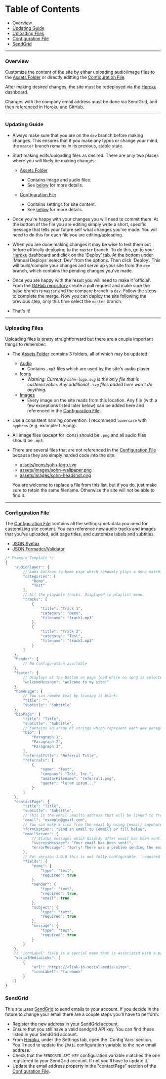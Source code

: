 # Table of Contents
- [Overview](#overview)
- [Updating Guide](#updating-guide)
- [Uploading Files](#uploading-files)
- [Configuration File](#configuration-file)
- [SendGrid](#sendgrid)

---
### Overview
Customize the content of the site by either uploading audio/image files to the [Assets Folder](https://github.com/sohncompositions/sohn-compositions-portfolio/tree/master/client/src/assets) or directly editting the [Configuration File](https://github.com/sohncompositions/sohn-compositions-portfolio/blob/master/client/src/app/config.json).

After making desired changes, the site must be redeployed via the [Heroku](https://www.heroku.com) dashboard.

Changes with the company email address must be done via SendGrid, and then referenced in Heroku and GitHub.

---
### Updating Guide
- Always make sure that you are on the `dev` branch before making changes. This ensures that if you make any typos or change your mind, the `master` branch remains in its previous, stable state.
- Start making edits/uploading files as desired. There are only two places where you will likely be making changes:
    - [Assets Folder](https://github.com/sohncompositions/sohn-compositions-portfolio/tree/master/client/src/assets)
        - Contains image and audio files.
        - See [below](#Uploading-Files) for more details.
        
    - [Configuration File](https://github.com/sohncompositions/sohn-compositions-portfolio/blob/master/client/src/app/config.json)
        - Contains settings for site content.
        - See [below](#Configuration-File) for more details.

- Once you're happy with your changes you will need to commit them. At the bottom of the file you are editing simply write a short, specific message that tells your future self what changes you've made. You will need to do this for each file you are editing/uploading.
- When you are done making changes it may be wise to test them out before officially deploying to the `master` branch. To do this, go to your [Heroku](https://www.heroku.com) dashboard and click on the 'Deploy' tab. At the bottom under 'Manual Deploys' select 'Dev' from the options. Then click 'Deploy'. This will build/compile your changes and serve up your site from the `dev` branch, which contains the pending changes you've made.
- Once you are happy with the result you will need to make it 'official'. From the [GitHub repository](https://github.com/sohncompositions/sohn-compositions-portfolio) create a pull request and make sure the base branch is `master` and the compare branch is `dev`. Follow the steps to complete the merge. Now you can deploy the site following the previous step, only this time select the `master` branch.
- That's it!
---

### Uploading Files
Uploading files is pretty straightforward but there are a couple important things to remember:
- The [Assets Folder](https://github.com/sohncompositions/sohn-compositions-portfolio/tree/master/client/src/assets) contains 3 folders, all of which may be updated: 
    - [Audio](https://github.com/sohncompositions/sohn-compositions-portfolio/tree/master/client/src/assets/audio)
        - Contains `.mp3` files which are used by the site's audio player.
    - [Icons](https://github.com/sohncompositions/sohn-compositions-portfolio/tree/master/client/src/assets/icons) 
        - *Warning: Currently `sohn-logo.svg` is the only file that is customizeable. Any additional `.svg` files added here won't do anything.*
    - [Images](https://github.com/sohncompositions/sohn-compositions-portfolio/tree/master/client/src/assets/images)
        - Every image on the site reads from this location. Any file (with a few exceptions listed later below) can be added here and referenced in the [Configuration File](https://github.com/sohncompositions/sohn-compositions-portfolio/blob/master/client/src/app/config.json).
- Use a consistent naming convention. I recommend `lowercase` with `hyphens` (e.g. example-file.png).
- All image files (except for icons) should be `.png` and all audio files should be `.mp3`.
- There are several files that are not referenced in the [Configuration File](https://github.com/sohncompositions/sohn-compositions-portfolio/blob/master/client/src/app/config.json) because they are simply harded code into the site:
    - [assets/icons/sohn-logo.svg](https://github.com/sohncompositions/sohn-compositions-portfolio/blob/master/client/src/assets/icons/sohn-logo.svg)
    - [assets/images/sohn-wallpaper.png](https://github.com/sohncompositions/sohn-compositions-portfolio/blob/master/client/src/assets/images/sohn-wallpaper.png)
    - [assets/images/sohn-headshot.png](https://github.com/sohncompositions/sohn-compositions-portfolio/blob/master/client/src/assets/images/sohn-headshot.png)
    
     You are welcome to replace a file from this list, but if you do, just make sure to retain the same filename. Otherwise the site will not be able to find it.
---
### Configuration File
The [Configuration File](https://github.com/sohncompositions/sohn-compositions-portfolio/blob/master/client/src/app/config.json) contains all the settings/metadata you need for customizing site content. You can reference new audio tracks and images that you've uploaded, edit page titles, and customize labels and subtitles. 
- [JSON Syntax](https://www.w3schools.com/js/js_json_syntax.asp)
- [JSON Formatter/Validator](https://jsonformatter.org/)

```js
/* Example Template */
{
    "audioPlayer": {
        // Adds buttons to home page which randomly plays a song matching the selected category
        "categories": [
            "Demo",
            "Test"
        ],
        // All the playable tracks. Displayed in playlist menu.
        "tracks": [
            {
                "title": "Track 1",
                "category": "Demo",
                "filename": "track1.mp3"
            },
            {
                "title": "Track 2",
                "category": "Test",
                "filename": "track2.mp3"
            }
        ]
    },
    "header": {
        // No configuration available
    },
    "footer": {
        // Displays at the bottom on page load while no song is selected
        "welcomeMessage": "Welcome to my site!"
    },
    "homePage": {
        // You can remove text by leaving it blank:
        "title": "",
        "subtitle": "Subtitle"
    },
    "bioPage": {
        "title": "Title",
        "subtitle": "Subtitle",
        // Contains an array of strings which represent each new paragraph containing a line break:
        "bio": [
            "Paragraph 1",
            "Paragraph 2",
            "Paragraph 3",
        ],
        "referralTitle": "Referral Title",
        "referrals": [
            {
                "name": "Test",
                "company": "Test, Inc.",
                "avatarFilename": "referral1.png",
                "quote": "lorem ipsum..."
            }
        ]
    },
    "contactPage": {
        "title": "Title",
        "subtitle": "Subtitle",
        // This is the email :mailto address that will be linked to from the email form:
        "email": "example@gmail.com",
        // You can make a link from the email by using {email} anywhere in the caption message:
        "formCaption": "Send an email to {email} or fill below",
        "emailServer": {
            // Status messages which display after email has been sent:
            "successMessage": "Your email has been sent!",
            "errorMessage": "Sorry! There was a problem sending the email."
        },
        // For version 1.0.0 this is not fully configurable. 'required' field can be toggled to enforce whether or not the form can be submitted without having to enter data for that specific field.
        "fields": {
            "name": {
                "type": "text",
                "required": true
            },
            "sender": {
                "type": "text",
                "required": true,
                "email": true
            },
            "subject": {
                "type": "text",
                "required": true
            },
            "message": {
                "type": "text",
                "required": true
            }
        }
    },
    // 'iconLabel' field is a special name that is associated with a particular icon from the Font Awesome Icon Library. To choose a different social media icon you can copy a name from any icon listed here https://fontawesome.com/icons?d=gallery&s=brands. **Only icons from the 'fab' fontset will work**
    "socialMediaLinks": [
        {
            "url": "https://<link-to-social-media-site>",
            "iconLabel": "facebook"
        }
    ]
}
```

### SendGrid
This site uses [SendGrid](https://sendgrid.com/) to send emails to your account. If you decide in the future to change your email there are a couple steps you'll have to perform:
- Register the new address in your SendGrid account.
- Ensure that you still have a valid sendgrid API key. You can find these listed in your SendGrid account.
- From [Heroku](https://heroku.com/), under the Settings tab, open the 'Config Vars' section. You'll need to update the `EMAIL` configuration variable to the new email address.
- Check that the `SENDGRID_API_KEY` configuration variable matches the one registered to your SendGrid account. If not you'll have to update it.
- Update the email address property in the "contactPage" section of the [Configuration File](https://github.com/sohncompositions/sohn-compositions-portfolio/blob/master/client/src/app/config.json).